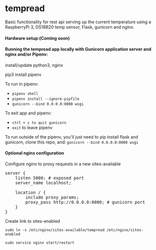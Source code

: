 # tempread
Basic functionality for rest api serving up the current temperature using a RaspberryPi 3, DS18B20 temp sensor, Flask, gunicorn and nginx.

#### Hardware setup:(Coming soon)


#### Running the tempread app locally with Gunicorn application server and nginx and/or Pipenv:

install/update python3, nginx

pip3 install pipenv

To run in pipenv:

* ```pipenv shell```
* ```pipenv install --ignore-pipfile```
* ```gunicorn --bind 0.0.0.0:8000 wsgi```

To exit app and pipenv:

* ```ctrl + c to quit gunicorn```
* ```exit``` to leave pipenv

To run outside of the pipenv, you'll just need to pip install flask and gunicorn, clone this repo, and:
```gunicorn --bind 0.0.0.0:8000 wsgi```


#### Optional nginx configuration
Configure nginx to proxy requests in a new sites-available<br/>
<pre>
server {
    listen 5000; # exposed port
    server_name localhost;

    location / {
        include proxy_params;
        proxy_pass http://0.0.0.0:8000; # gunicorn port
    }
}
</pre>

Create link to sites-enabled

```sudo ln -s /etc/nginx/sites-available/tempread /etc/nginx/sites-enabled```

```sudo service nginx start/restart```


